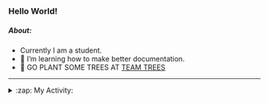 ### Hello World!

##### About:
- Currently I am a student.
- 🌱 I’m learning how to make better documentation.
- 🌱 GO PLANT SOME TREES AT [TEAM TREES](https://teamtrees.org/)

---
<details>
  <summary>:zap: My Activity:</summary>
  
<!--START_SECTION:waka-->
![Code Time](http://img.shields.io/badge/Code%20Time-999%20hrs-blue)

**I'm a Night 🦉** 

```text
🌞 Morning    92 commits     ███░░░░░░░░░░░░░░░░░░░░░░   13.37% 
🌆 Daytime    153 commits    █████░░░░░░░░░░░░░░░░░░░░   22.24% 
🌃 Evening    212 commits    ███████░░░░░░░░░░░░░░░░░░   30.81% 
🌙 Night      231 commits    ████████░░░░░░░░░░░░░░░░░   33.58%

```
📅 **I'm Most Productive on Tuesday** 

```text
Monday       105 commits    ███░░░░░░░░░░░░░░░░░░░░░░   15.26% 
Tuesday      133 commits    ████░░░░░░░░░░░░░░░░░░░░░   19.33% 
Wednesday    71 commits     ██░░░░░░░░░░░░░░░░░░░░░░░   10.32% 
Thursday     98 commits     ███░░░░░░░░░░░░░░░░░░░░░░   14.24% 
Friday       97 commits     ███░░░░░░░░░░░░░░░░░░░░░░   14.1% 
Saturday     76 commits     ██░░░░░░░░░░░░░░░░░░░░░░░   11.05% 
Sunday       108 commits    ████░░░░░░░░░░░░░░░░░░░░░   15.7%

```


📊 **This Week I Spent My Time On** 

```text
🔥 Editors: 
VS Code                  8 hrs 8 mins        █████████████████████████   100.0%

🐱‍💻 Projects: 
CSF22                    5 hrs 19 mins       ████████████████░░░░░░░░░   65.43% 
PraiseDemo               2 hrs 12 mins       ██████░░░░░░░░░░░░░░░░░░░   27.15% 
praise-demo              36 mins             █░░░░░░░░░░░░░░░░░░░░░░░░   7.39% 
homebrew                 0 secs              ░░░░░░░░░░░░░░░░░░░░░░░░░   0.03%

```


 Last Updated on 15/01/2023 04:04:09 UTC
<!--END_SECTION:waka-->
</details>
